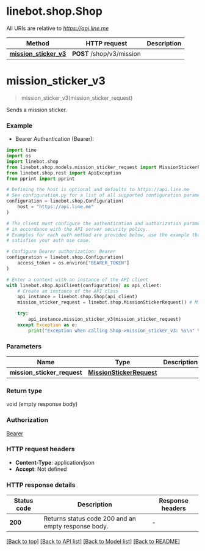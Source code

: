 # linebot.shop.Shop

All URIs are relative to *https://api.line.me*

Method | HTTP request | Description
------------- | ------------- | -------------
[**mission_sticker_v3**](Shop.md#mission_sticker_v3) | **POST** /shop/v3/mission | 


# **mission_sticker_v3**
> mission_sticker_v3(mission_sticker_request)



Sends a mission sticker.

### Example

* Bearer Authentication (Bearer):
```python
import time
import os
import linebot.shop
from linebot.shop.models.mission_sticker_request import MissionStickerRequest
from linebot.shop.rest import ApiException
from pprint import pprint

# Defining the host is optional and defaults to https://api.line.me
# See configuration.py for a list of all supported configuration parameters.
configuration = linebot.shop.Configuration(
    host = "https://api.line.me"
)

# The client must configure the authentication and authorization parameters
# in accordance with the API server security policy.
# Examples for each auth method are provided below, use the example that
# satisfies your auth use case.

# Configure Bearer authorization: Bearer
configuration = linebot.shop.Configuration(
    access_token = os.environ["BEARER_TOKEN"]
)

# Enter a context with an instance of the API client
with linebot.shop.ApiClient(configuration) as api_client:
    # Create an instance of the API class
    api_instance = linebot.shop.Shop(api_client)
    mission_sticker_request = linebot.shop.MissionStickerRequest() # MissionStickerRequest | 

    try:
        api_instance.mission_sticker_v3(mission_sticker_request)
    except Exception as e:
        print("Exception when calling Shop->mission_sticker_v3: %s\n" % e)
```


### Parameters

Name | Type | Description  | Notes
------------- | ------------- | ------------- | -------------
 **mission_sticker_request** | [**MissionStickerRequest**](MissionStickerRequest.md)|  | 

### Return type

void (empty response body)

### Authorization

[Bearer](../README.md#Bearer)

### HTTP request headers

 - **Content-Type**: application/json
 - **Accept**: Not defined

### HTTP response details
| Status code | Description | Response headers |
|-------------|-------------|------------------|
**200** | Returns status code 200 and an empty response body. |  -  |

[[Back to top]](#) [[Back to API list]](../README.md#documentation-for-api-endpoints) [[Back to Model list]](../README.md#documentation-for-models) [[Back to README]](../README.md)

